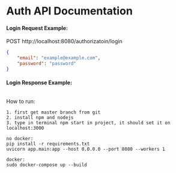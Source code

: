 # Auth API Documentation

#### Login Request Example:
POST http://localhost:8080/authorizatoin/login
```json
{
    "email": "example@example.com",
    "password": "password"
}
```

#### Login Response Example:
```json
```
  
How to run:
```
1. first get master branch from git
2. install npm and nodejs
3. type in terminal npm start in project, it should set it on localhost:3000
```

```terminal
no docker:
pip install -r requirements.txt
uvicorn app.main:app --host 0.0.0.0 --port 8080 --workers 1

docker:
sudo docker-compose up --build
```
